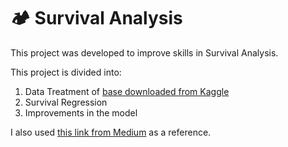 # 🏕️ Survival Analysis
This project was developed to improve skills in Survival Analysis. 

This project is divided into:
1. Data Treatment of [base downloaded from Kaggle](https://www.kaggle.com/datasets/pavansubhasht/ibm-hr-analytics-attrition-dataset)
2. Survival Regression
3. Improvements in the model

I also used [this link from Medium](https://medium.com/gitconnected/survival-analysis-in-python-a-step-by-step-guide-for-churn-prediction-98cd509cebfd) as a reference.
